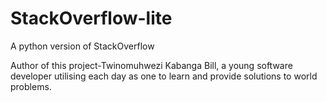 # StackOverflow-lite
A python version of StackOverflow

Author of this project-Twinomuhwezi Kabanga Bill, 
a young software developer utilising each day as one to learn and provide solutions to world problems.
